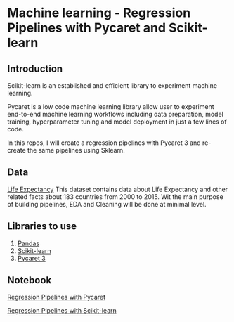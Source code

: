 # Machine learning - Regression Pipelines with Pycaret and Scikit-learn

## Introduction
Scikit-learn is an established and efficient library to experiment machine learning.

Pycaret is a low code machine learning library allow user to experiment end-to-end machine learning workflows including data preparation, model training, hyperparameter tuning and model deployment in just a few lines of code.

In this repos, I will create a regression pipelines with Pycaret 3 and re-create the same pipelines using Sklearn.

## Data
[Life Expectancy](https://www.kaggle.com/datasets/kumarajarshi/life-expectancy-who?select=Life+Expectancy+Data.csv)
This dataset contains data about Life Expectancy and other related facts about 183 countries from 2000 to 2015.
Wit the main purpose of building pipelines, EDA and Cleaning will be done at minimal level.

## Libraries to use
1. [Pandas](https://pandas.pydata.org/)
2. [Scikit-learn](https://scikit-learn.org/stable/)
3. [Pycaret 3](https://pycaret.org/)

## Notebook
[Regression Pipelines with Pycaret](https://github.com/halethithu/ML_Pipelines_Pycaret_vs_Sklearn/blob/main/Pycaret_Pipeline.ipynb)

[Regression Pipelines with Scikit-learn](https://github.com/halethithu/ML_Pipelines_Pycaret_vs_Sklearn/blob/main/Sklearn_Pipeline.ipynb)

